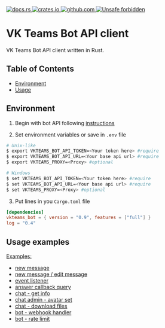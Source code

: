 <div>
<a href="https://docs.rs/vkteams-bot/latest/vkteams_bot/">
    <img src="https://img.shields.io/docsrs/vkteams-bot/latest" alt="docs.rs">
</a>
<a href="https://crates.io/crates/vkteams-bot">
    <img src="https://img.shields.io/crates/v/vkteams-bot" alt="crates.io">
</a>
 <a href="https://github.com/k05h31/vkteams-bot/actions">
    <img src="https://github.com/k05h31/vkteams-bot/workflows/Rust/badge.svg" alt="github.com">
</a>
 <a href="https://github.com/rust-secure-code/safety-dance/">
    <img src="https://img.shields.io/badge/unsafe-forbidden-success.svg" alt="Unsafe forbidden">
</a>
</div>

# VK Teams Bot API client

VK Teams Bot API client written in Rust.

## Table of Contents

- [Environment](#environment)
- [Usage](#usage-examples)

## Environment

1. Begin with bot API following [instructions](https://teams.vk.com/botapi/?lang=en)

2. Set environment variables or save in `.env` file

```bash
# Unix-like
$ export VKTEAMS_BOT_API_TOKEN=<Your token here> #require
$ export VKTEAMS_BOT_API_URL=<Your base api url> #require
$ export VKTEAMS_PROXY=<Proxy> #optional

# Windows
$ set VKTEAMS_BOT_API_TOKEN=<Your token here> #require
$ set VKTEAMS_BOT_API_URL=<Your base api url> #require
$ set VKTEAMS_PROXY=<Proxy> #optional
```

3. Put lines in you `Cargo.toml` file

```toml
[dependencies]
vkteams_bot = { version = "0.9", features = ["full"] }
log = "0.4"
```

## Usage examples

[Examples:](examples)

- [new message](crates/vkteams-bot/examples/new_message.rs)
- [new message / edit message](crates/vkteams-bot/examples/emul_chat_gpt.rs)
- [event listener](crates/vkteams-bot/examples/event_listener.rs)
- [answer callback query](crates/vkteams-bot/examples/callback_query.rs)
- [chat - get info](crates/vkteams-bot/examples/chat_get_info.rs)
- [chat admin - avatar set](crates/vkteams-bot/examples/chat_admin_avatar_set.rs)
- [chat - download files](crates/vkteams-bot/examples/chat_get_file.rs)
- [bot - webhook handler](crates/vkteams-bot/examples/prometheus_webhook.rs)
- [bot - rate limit](crates/vkteams-bot/examples/ratelimit_test.rs)
